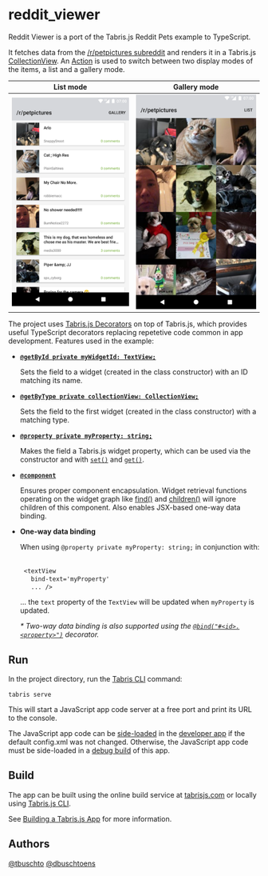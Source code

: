 # reddit_viewer

Reddit Viewer is a port of the Tabris.js Reddit Pets example to TypeScript.

It fetches data from the [/r/petpictures subreddit](https://www.reddit.com/r/petpictures/) and renders it in a Tabris.js [CollectionView](https://tabrisjs.com/documentation/latest/api/CollectionView.html). An [Action](https://tabrisjs.com/documentation/latest/api/Action.html) is used to switch between two display modes of the items, a list and a gallery mode.

|List mode|Gallery mode|
|---|---|
|![List mode](petpictures1.png)|![Gallery mode](petpictures2.png)|

The project uses [Tabris.js Decorators](http://github.com/eclipsesource/tabris-decorators) on top of Tabris.js, which provides useful TypeScript decorators replacing repetetive code common in app development. Features used in the example:

* [**`@getById private myWidgetId: TextView;`**](https://github.com/eclipsesource/tabris-decorators/tree/371fab73cf4b9eafdd8d16a20d11673a4ede0dbf#getbyid)

  Sets the field to a widget (created in the class constructor) with an ID matching its name.

* [**`@getByType private collectionView: CollectionView;`**](https://github.com/eclipsesource/tabris-decorators/tree/371fab73cf4b9eafdd8d16a20d11673a4ede0dbf#getbytype)

  Sets the field to the first widget (created in the class constructor) with a matching type.
  
* [**`@property private myProperty: string;`**](https://github.com/eclipsesource/tabris-decorators/tree/371fab73cf4b9eafdd8d16a20d11673a4ede0dbf#property)

  Makes the field a Tabris.js widget property, which can be used via the constructor and with [`set()`](https://tabrisjs.com/documentation/latest/api/NativeObject.html#setproperty-value) and [`get()`](https://tabrisjs.com/documentation/latest/api/NativeObject.html#getproperty). 
  
* [**`@component`**](https://github.com/eclipsesource/tabris-decorators/tree/371fab73cf4b9eafdd8d16a20d11673a4ede0dbf#component)

  Ensures proper component encapsulation. Widget retrieval functions operating on the widget graph like [find()](https://tabrisjs.com/documentation/latest/api/WidgetCollection.html#findselector) and [children()](https://tabrisjs.com/documentation/latest/api/WidgetCollection.html#childrenselector) will ignore children of this component. Also enables JSX-based one-way data binding.
  
* **One-way data binding**
  

    When using `@property private myProperty: string;` in conjunction with:
  
    ```
     <textView
       bind-text='myProperty'
       ... />
    ```
    ... the `text` property of the `TextView` will be updated when `myProperty` is updated.
    
    
    *\* Two-way data binding is also supported using the [`@bind("#<id>.<property>")`](https://github.com/eclipsesource/tabris-decorators/tree/371fab73cf4b9eafdd8d16a20d11673a4ede0dbf#bindidproperty) decorator.*

## Run

In the project directory, run the [Tabris CLI](https://www.npmjs.com/package/tabris-cli) command:

```
tabris serve
```

This will start a JavaScript app code server at a free port and print its URL to the console.

The JavaScript app code can be [side-loaded](https://tabrisjs.com/documentation/2.0/developer-app.html#the-developer-console) in the [developer app](https://tabrisjs.com/documentation/2.0/developer-app.html) if the default config.xml was not changed. Otherwise, the JavaScript app code must be side-loaded in a [debug build](https://tabrisjs.com/documentation/2.0/build.html#building-a-tabrisjs-app) of this app.
 
## Build

The app can be built using the online build service at [tabrisjs.com](https://tabrisjs.com) or locally using [Tabris.js CLI](https://www.npmjs.com/package/tabris-cli).

See [Building a Tabris.js App](https://tabrisjs.com/documentation/2.0/build.html) for more information.

## Authors

[@tbuschto](https://github.com/tbuschto)
[@dbuschtoens](https://github.com/dbuschtoens)
